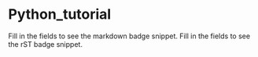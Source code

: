 # Python_tutorial
Fill in the fields to see the markdown badge snippet.
Fill in the fields to see the rST badge snippet.
